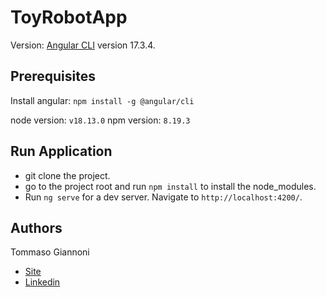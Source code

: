 # ToyRobotApp

Version: [Angular CLI](https://github.com/angular/angular-cli) version 17.3.4.

## Prerequisites
Install angular: `npm install -g @angular/cli`

node version: `v18.13.0`
npm version: `8.19.3`

## Run Application

- git clone the project.
- go to the project root and run `npm install` to install the node_modules.
- Run `ng serve` for a dev server. Navigate to `http://localhost:4200/`.

## Authors

Tommaso Giannoni 
- [Site](https://www.tommasogiannoni.com)
- [Linkedin](https://www.linkedin.com/in/tommasogiannoni)
